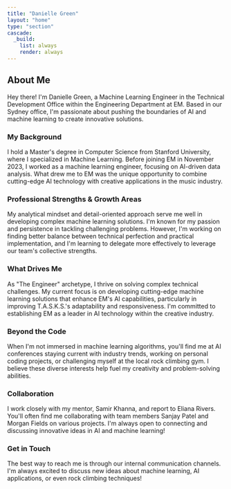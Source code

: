 ```yaml
---
title: "Danielle Green"
layout: "home"
type: "section"
cascade:
  _build:
    list: always
    render: always
---
```

## About Me

Hey there! I'm Danielle Green, a Machine Learning Engineer in the Technical Development Office within the Engineering Department at EM. Based in our Sydney office, I'm passionate about pushing the boundaries of AI and machine learning to create innovative solutions.

### My Background

I hold a Master's degree in Computer Science from Stanford University, where I specialized in Machine Learning. Before joining EM in November 2023, I worked as a machine learning engineer, focusing on AI-driven data analysis. What drew me to EM was the unique opportunity to combine cutting-edge AI technology with creative applications in the music industry.

### Professional Strengths & Growth Areas

My analytical mindset and detail-oriented approach serve me well in developing complex machine learning solutions. I'm known for my passion and persistence in tackling challenging problems. However, I'm working on finding better balance between technical perfection and practical implementation, and I'm learning to delegate more effectively to leverage our team's collective strengths.

### What Drives Me

As "The Engineer" archetype, I thrive on solving complex technical challenges. My current focus is on developing cutting-edge machine learning solutions that enhance EM's AI capabilities, particularly in improving T.A.S.K.S.'s adaptability and responsiveness. I'm committed to establishing EM as a leader in AI technology within the creative industry.

### Beyond the Code

When I'm not immersed in machine learning algorithms, you'll find me at AI conferences staying current with industry trends, working on personal coding projects, or challenging myself at the local rock climbing gym. I believe these diverse interests help fuel my creativity and problem-solving abilities.

### Collaboration

I work closely with my mentor, Samir Khanna, and report to Eliana Rivers. You'll often find me collaborating with team members Sanjay Patel and Morgan Fields on various projects. I'm always open to connecting and discussing innovative ideas in AI and machine learning!

### Get in Touch

The best way to reach me is through our internal communication channels. I'm always excited to discuss new ideas about machine learning, AI applications, or even rock climbing techniques!